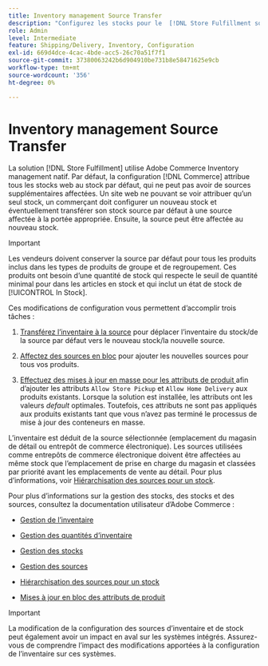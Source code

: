 ```yaml
---
title: Inventory management Source Transfer
description: "Configurez les stocks pour le  [!DNL Store Fulfillment solution]  avec Adobe Commerce Inventory management. Configurez un nouveau stock et transférez le stock par défaut afin de pouvoir l’affecter aux sources configurées pour activer les fonctionnalités de nettoyage de magasin requises par la solution d’exécution de magasin."
role: Admin
level: Intermediate
feature: Shipping/Delivery, Inventory, Configuration
exl-id: 669d4dce-4cac-4bde-acc5-26c70a51f7f1
source-git-commit: 37380063242b6d904910be731b8e58471625e9cb
workflow-type: tm+mt
source-wordcount: '356'
ht-degree: 0%

---
```



# Inventory management Source Transfer

La solution [!DNL Store Fulfillment] utilise Adobe Commerce Inventory management natif. Par défaut, la configuration [!DNL Commerce] attribue tous les stocks web au stock par défaut, qui ne peut pas avoir de sources supplémentaires affectées. Un site web ne pouvant se voir attribuer qu’un seul stock, un commerçant doit configurer un nouveau stock et éventuellement transférer son stock source par défaut à une source affectée à la portée appropriée. Ensuite, la source peut être affectée au nouveau stock.

>[!IMPORTANT]
>
>Les vendeurs doivent conserver la source par défaut pour tous les produits inclus dans les types de produits de groupe et de regroupement. Ces produits ont besoin d’une quantité de stock qui respecte le seuil de quantité minimal pour dans les articles en stock et qui inclut un état de stock de [!UICONTROL In Stock].

Ces modifications de configuration vous permettent d’accomplir trois tâches :

1. [ Transférez l’inventaire à la source](https://experienceleague.adobe.com/en/docs/commerce-admin/inventory/quantities/inventory-transfer) pour déplacer l’inventaire du stock/de la source par défaut vers le nouveau stock/la nouvelle source.

1. [Affectez des sources en bloc](https://experienceleague.adobe.com/en/docs/commerce-admin/inventory/quantities/bulk-assignment) pour ajouter les nouvelles sources pour tous vos produits.

1. [ Effectuez des mises à jour en masse pour les attributs de produit ](https://experienceleague.adobe.com/en/docs/commerce-admin/catalog/product-attributes/create/bulk-product-attribute-update) afin d’ajouter les attributs `Allow Store Pickup` et `Allow Home Delivery` aux produits existants. Lorsque la solution est installée, les attributs ont les valeurs *default* optimales. Toutefois, ces attributs ne sont pas appliqués aux produits existants tant que vous n’avez pas terminé le processus de mise à jour des conteneurs en masse.

L’inventaire est déduit de la source sélectionnée (emplacement du magasin de détail ou entrepôt de commerce électronique). Les sources utilisées comme entrepôts de commerce électronique doivent être affectées au même stock que l’emplacement de prise en charge du magasin et classées par priorité avant les emplacements de vente au détail. Pour plus d’informations, voir [Hiérarchisation des sources pour un stock](https://experienceleague.adobe.com/en/docs/commerce-admin/inventory/stocks/stocks-prioritize-sources).

Pour plus d’informations sur la gestion des stocks, des stocks et des sources, consultez la documentation utilisateur d’Adobe Commerce :

- [Gestion de l’inventaire](https://experienceleague.adobe.com/en/docs/commerce-admin/inventory/introduction)

- [Gestion des quantités d’inventaire](https://experienceleague.adobe.com/en/docs/commerce-admin/inventory/quantities/quantities-manage)

- [Gestion des stocks](https://experienceleague.adobe.com/en/docs/commerce-admin/inventory/stocks/stocks-manage)

- [Gestion des sources](https://experienceleague.adobe.com/en/docs/commerce-admin/inventory/sources/sources-manage)

- [Hiérarchisation des sources pour un stock](https://experienceleague.adobe.com/en/docs/commerce-admin/inventory/stocks/stocks-prioritize-sources)

- [Mises à jour en bloc des attributs de produit](https://experienceleague.adobe.com/en/docs/commerce-admin/catalog/product-attributes/create/bulk-product-attribute-update)


>[!IMPORTANT]
>
>La modification de la configuration des sources d’inventaire et de stock peut également avoir un impact en aval sur les systèmes intégrés. Assurez-vous de comprendre l’impact des modifications apportées à la configuration de l’inventaire sur ces systèmes.
